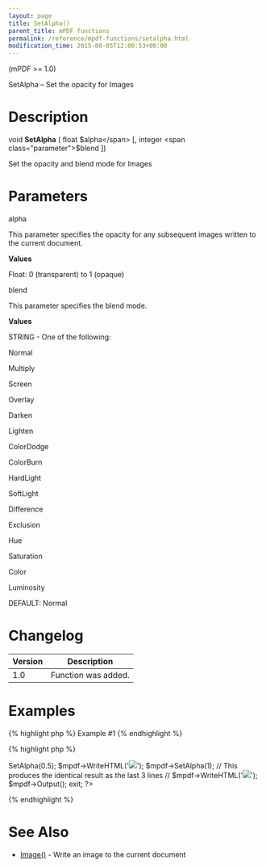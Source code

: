 ```yaml
---
layout: page
title: SetAlpha()
parent_title: mPDF functions
permalink: /reference/mpdf-functions/setalpha.html
modification_time: 2015-08-05T12:00:53+00:00
---
```


(mPDF >= 1.0)

SetAlpha – Set the opacity for Images

# Description

void **SetAlpha** ( float <span class="parameter">$alpha</span> [, integer <span class="parameter">$blend</span> ])

Set the opacity and blend mode for Images

# Parameters

<span class="parameter">alpha</span>

This parameter specifies the opacity for any subsequent images written to the current document.

**Values**

Float: 0 (transparent) to 1 (opaque)

<span class="parameter">blend</span>

This parameter specifies the blend mode.

**Values**

<span class="smallblock">STRING</span> - One of the following:

Normal

Multiply

Screen

Overlay

Darken

Lighten

ColorDodge

ColorBurn

HardLight

SoftLight

Difference

Exclusion

Hue

Saturation

Color

Luminosity

<span class="smallblock">DEFAULT</span>: Normal

# Changelog

<table class="table"> <thead>
<tr> <th>Version</th><th>Description</th> </tr>
</thead> <tbody>
<tr>
<td>1.0</td>
<td>Function was added.</td>
</tr>
</tbody> </table>

# Examples

{% highlight php %}
Example #1
{% endhighlight %}

{% highlight php %}
<?php

include("// Require composer autoload
require_once __DIR__ . '/vendor/autoload.php';");

$mpdf = new mPDF();

$mpdf->SetAlpha(0.5);

$mpdf->WriteHTML('<img src="clematis.jpg" />');

$mpdf->SetAlpha(1);

// This produces the identical result as the last 3 lines

// $mpdf->WriteHTML('<img src="clematis.jpg" opacity="0.5" />');

$mpdf->Output();

exit;

?>
{% endhighlight %}

# See Also

<ul>
<li class="manual_boxlist"><a href="{{ "/reference/mpdf-functions/image.html" | prepend: site.baseurl }}">Image()</a> - Write an image to the current document</li>
</ul>

